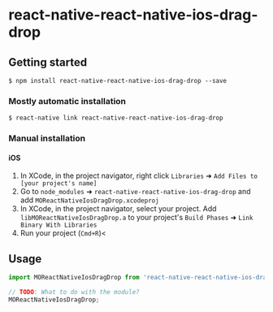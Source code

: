 
# react-native-react-native-ios-drag-drop

## Getting started

`$ npm install react-native-react-native-ios-drag-drop --save`

### Mostly automatic installation

`$ react-native link react-native-react-native-ios-drag-drop`

### Manual installation


#### iOS

1. In XCode, in the project navigator, right click `Libraries` ➜ `Add Files to [your project's name]`
2. Go to `node_modules` ➜ `react-native-react-native-ios-drag-drop` and add `MOReactNativeIosDragDrop.xcodeproj`
3. In XCode, in the project navigator, select your project. Add `libMOReactNativeIosDragDrop.a` to your project's `Build Phases` ➜ `Link Binary With Libraries`
4. Run your project (`Cmd+R`)<


## Usage
```javascript
import MOReactNativeIosDragDrop from 'react-native-react-native-ios-drag-drop';

// TODO: What to do with the module?
MOReactNativeIosDragDrop;
```
  